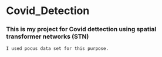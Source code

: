 # Covid_Detection

### This is my project for Covid dettection using spatial transformer networks (STN)

```I used pocus data set for this purpose.```